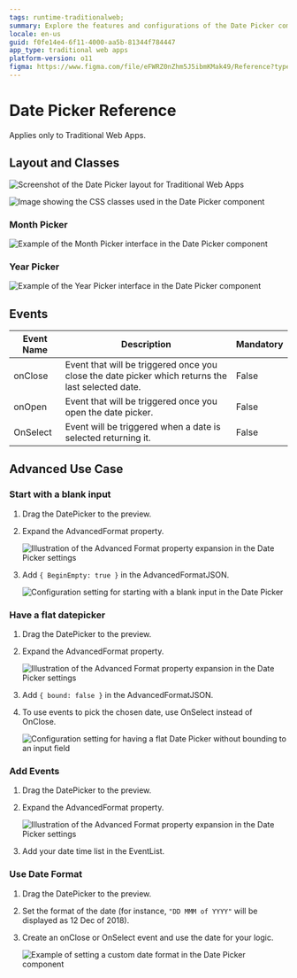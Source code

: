 ```yaml
---
tags: runtime-traditionalweb; 
summary: Explore the features and configurations of the Date Picker component in OutSystems 11 (O11) for Traditional Web Apps.
locale: en-us
guid: f0fe14e4-6f11-4000-aa5b-81344f784447
app_type: traditional web apps
platform-version: o11
figma: https://www.figma.com/file/eFWRZ0nZhm5J5ibmKMak49/Reference?type=design&node-id=615%3A442&mode=design&t=Cx8ecjAITJrQMvRn-1
---
```


# Date Picker Reference

<div class="info" markdown="1">

Applies only to Traditional Web Apps.

</div>

## Layout and Classes

![Screenshot of the Date Picker layout for Traditional Web Apps](images/datepicker-image-3.png "Date Picker Layout")

![Image showing the CSS classes used in the Date Picker component](images/datepicker-image-4.png "Date Picker Classes")

### Month Picker

![Example of the Month Picker interface in the Date Picker component](images/datepicker-image-5.png "Month Picker")

### Year Picker

![Example of the Year Picker interface in the Date Picker component](images/datepicker-image-6.png "Year Picker")

## Events

| **Event Name** |  **Description** |  **Mandatory**  |
| ---|---|--- |  
| onClose | Event that will be triggered once you close the date picker which returns the last selected date.  |  False  |
| onOpen | Event that will be triggered once you open the date picker.  |  False  |
| OnSelect | Event will be triggered when a date is selected returning it.  |  False  |


## Advanced Use Case

### Start with a blank input

1. Drag the DatePicker to the preview.

1. Expand the AdvancedFormat property.

    ![Illustration of the Advanced Format property expansion in the Date Picker settings](images/datepicker-image-9.png "Advanced Format Property")

1. Add `{ BeginEmpty: true }` in the AdvancedFormatJSON. 


    ![Configuration setting for starting with a blank input in the Date Picker](images/datepicker-image-11.png "Blank Input Configuration")

### Have a flat datepicker

1. Drag the DatePicker to the preview.

1. Expand the AdvancedFormat property.

    ![Illustration of the Advanced Format property expansion in the Date Picker settings](images/datepicker-image-9.png "Advanced Format Property")

1. Add `{ bound: false }` in the AdvancedFormatJSON. 

1. To use events to pick the chosen date, use OnSelect instead of OnClose.

    ![Configuration setting for having a flat Date Picker without bounding to an input field](images/datepicker-image-10.png "Flat Datepicker Configuration")

### Add Events

1. Drag the DatePicker to the preview.

1. Expand the AdvancedFormat property.

    ![Illustration of the Advanced Format property expansion in the Date Picker settings](images/datepicker-image-9.png "Advanced Format Property")

1. Add your date time list in the EventList.

### Use Date Format

1. Drag the DatePicker to the preview.

1. Set the format of the date (for instance, `"DD MMM of YYYY"` will be displayed as 12 Dec of 2018). 

1. Create an onClose or OnSelect event and use the date for your logic.

    ![Example of setting a custom date format in the Date Picker component](images/datepicker-image-12.png "Date Format Configuration")

